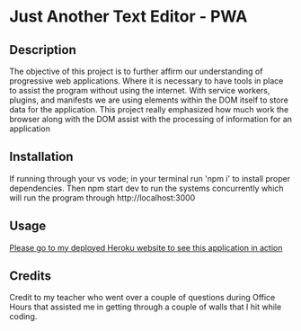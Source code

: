 # Just Another Text Editor - PWA

## Description

The objective of this project is to further affirm our understanding of progressive web applications. Where it is necessary to have tools in place to assist the program without using the internet. With service workers, plugins, and manifests we are using elements within the DOM itself to store data for the application. This project really emphasized how much work the browser along with the DOM assist with the processing of information for an application

## Installation

If running through your vs vode; in your terminal run 'npm i' to install proper dependencies. Then npm start dev to run the systems concurrently which will run the program through http://localhost:3000

## Usage

[Please go to my deployed Heroku website to see this application in action](https://calm-earth-59506.herokuapp.com/ )

## Credits

Credit to my teacher who went over a couple of questions during Office Hours that assisted me in getting through a couple of walls that I hit while coding.